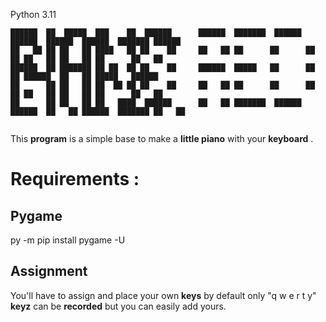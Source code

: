 Python 3.11
```
██████  ██  █████  ███    ██  ██████      ██████  ███████  ██████  ██████  ██████  ██████  ███████ ██████  
██   ██ ██ ██   ██ ████   ██ ██    ██     ██   ██ ██      ██      ██    ██ ██   ██ ██   ██ ██      ██   ██ 
██████  ██ ███████ ██ ██  ██ ██    ██     ██████  █████   ██      ██    ██ ██████  ██   ██ █████   ██████  
██      ██ ██   ██ ██  ██ ██ ██    ██     ██   ██ ██      ██      ██    ██ ██   ██ ██   ██ ██      ██   ██ 
██      ██ ██   ██ ██   ████  ██████      ██   ██ ███████  ██████  ██████  ██   ██ ██████  ███████ ██   ██ 
                                                                                                           
```

This **program** is a simple base to make a **little piano** with your **keyboard** . 

# Requirements :


## Pygame

py -m pip install pygame -U

## Assignment 

You'll have to assign and place your own **keys** by default only "q w e r t y" **keyz** can be **recorded** but you can easily add yours.
